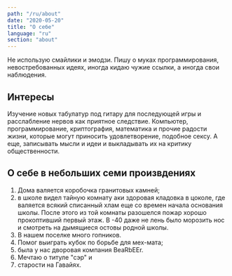 ```yaml
---
path: "/ru/about"
date: "2020-05-20"
title: "О себе"
language: "ru"
section: "about"
---
```


Не использую смайлики и эмодзи. Пишу о муках программирования, невостребованных идеях, иногда кидаю чужие ссылки, а иногда свои наблюдения.

## Интересы

Изучение новых табулатур под гитару для последующей игры и расслабление нервов как приятное следствие. Компьютер, программирование, криптография, математика и прочие радости жизни, которые могут приносить удовлетворение, подобное сексу. А еще, записывать мысли и идеи и выкладывать их на критику общественности.

## О себе в небольших семи произвдениях

1. Дома валяется коробочка гранитовых камней;
2. в школе видел тайную комнату аки здоровая кладовка в цоколе, где валяется всякий списанный хлам еще со времен начала основания школы. После этого из той комнаты разошелся пожар хорошо прокоптивший первый этаж. В -40 даже не лень было морозить нос и смотреть на дымящиеся остовы родной школы.
3. В нашем поселке много гопников.
4. Помог выиграть кубок по борьбе для мех-мата;
5. была у нас дворовая компания BeaRbEEr.
6. Мечтаю о титуле "сэр" и
7. старости на Гавайях.

